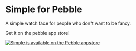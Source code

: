 Simple for Pebble
=================

A simple watch face for people who don't want to be fancy.

<a>Get it on the pebble app store!</a>

<a href="pebble://appstore/52f0f7fea0cb6abe6d002c75">
  <img src="http://pblweb.com/badge/52f0f7fea0cb6abe6d002c75/Orange/Medium/" alt="Simple is available on the Pebble appstore" />
</a>
